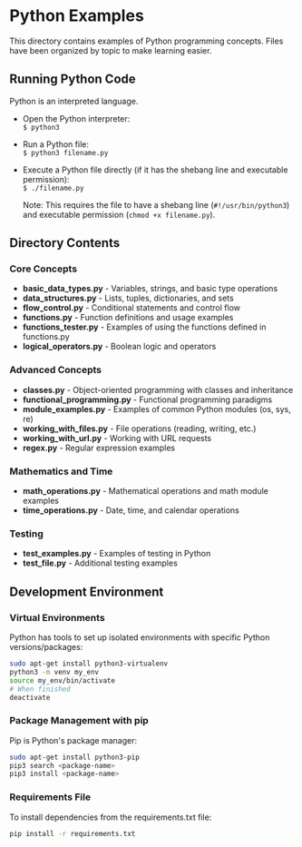 # Python Examples

This directory contains examples of Python programming concepts. Files have been organized by topic to make learning easier.

## Running Python Code

Python is an interpreted language.

- Open the Python interpreter:  
  `$ python3`

- Run a Python file:  
  `$ python3 filename.py`

- Execute a Python file directly (if it has the shebang line and executable permission):  
  `$ ./filename.py`

  Note: This requires the file to have a shebang line (`#!/usr/bin/python3`) and executable permission (`chmod +x filename.py`).

## Directory Contents

### Core Concepts
- **basic_data_types.py** - Variables, strings, and basic type operations
- **data_structures.py** - Lists, tuples, dictionaries, and sets
- **flow_control.py** - Conditional statements and control flow
- **functions.py** - Function definitions and usage examples
- **functions_tester.py** - Examples of using the functions defined in functions.py
- **logical_operators.py** - Boolean logic and operators

### Advanced Concepts
- **classes.py** - Object-oriented programming with classes and inheritance
- **functional_programming.py** - Functional programming paradigms
- **module_examples.py** - Examples of common Python modules (os, sys, re)
- **working_with_files.py** - File operations (reading, writing, etc.)
- **working_with_url.py** - Working with URL requests
- **regex.py** - Regular expression examples

### Mathematics and Time
- **math_operations.py** - Mathematical operations and math module examples
- **time_operations.py** - Date, time, and calendar operations

### Testing
- **test_examples.py** - Examples of testing in Python
- **test_file.py** - Additional testing examples

## Development Environment

### Virtual Environments
Python has tools to set up isolated environments with specific Python versions/packages:

```bash
sudo apt-get install python3-virtualenv
python3 -m venv my_env
source my_env/bin/activate
# When finished
deactivate
```

### Package Management with pip
Pip is Python's package manager:

```bash
sudo apt-get install python3-pip
pip3 search <package-name>
pip3 install <package-name>
```

### Requirements File
To install dependencies from the requirements.txt file:

```bash
pip install -r requirements.txt
```